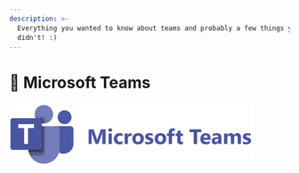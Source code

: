 ```yaml
---
description: >-
  Everything you wanted to know about teams and probably a few things you
  didn't! :)
---
```


# 📆 Microsoft Teams

![](<../../../../.gitbook/assets/image (3) (1).png>)
